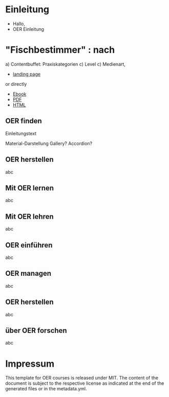 # Einleitung

- Hallo, 
- OER Einleitung

# "Fischbestimmer" : nach 
a) Contentbuffet: Praxiskategorien 
c) Level
c) Medienart, 



* [landing page](https://Steffi82.github.io/ORCA-Netzwerk-NRW/)

or directly 
* [Ebook](https://Steffi82.github.io/ORCA-Netzwerk-NRW/document.epub)
* [PDF](https://Steffi82.github.io/ORCA-Netzwerk-NRW/document.pdf)
* [HTML](https://Steffi82.github.io/ORCA-Netzwerk-NRW/document.html)

## OER finden
Einleitungstext

Material-Darstellung 
Gallery?
Accordion?

## OER herstellen
abc

## Mit OER lernen
abc

## Mit OER lehren
abc

## OER einführen
abc

## OER managen
abc

## OER herstellen
abc 

## über OER forschen
abc

# Impressum
This template for OER courses is released under MIT. The content of the document is subject to the respective license as indicated at the end of the generated files or in the metadata.yml.
